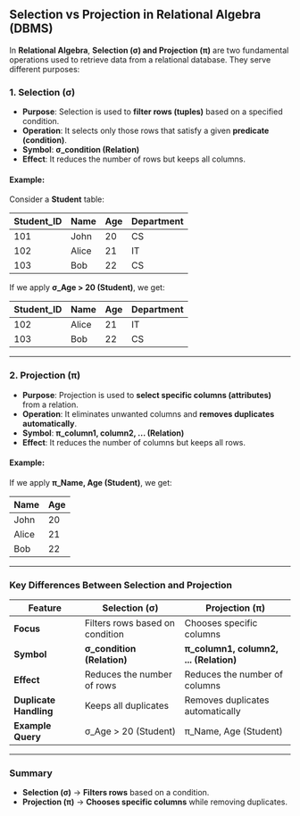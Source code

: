 ## Selection vs Projection in Relational Algebra (DBMS)

In **Relational Algebra**, **Selection (σ) and Projection (π)** are two fundamental operations used to retrieve data from a relational database. They serve different purposes:

### **1. Selection (σ)**
- **Purpose**: Selection is used to **filter rows (tuples)** based on a specified condition.
- **Operation**: It selects only those rows that satisfy a given **predicate (condition)**.
- **Symbol**: **σ_condition (Relation)**
- **Effect**: It reduces the number of rows but keeps all columns.

#### **Example**:
Consider a **Student** table:

| Student_ID | Name  | Age | Department |
|------------|-------|-----|------------|
| 101        | John  | 20  | CS         |
| 102        | Alice | 21  | IT         |
| 103        | Bob   | 22  | CS         |

If we apply **σ_Age > 20 (Student)**, we get:

| Student_ID | Name  | Age | Department |
|------------|-------|-----|------------|
| 102        | Alice | 21  | IT         |
| 103        | Bob   | 22  | CS         |

---

### **2. Projection (π)**
- **Purpose**: Projection is used to **select specific columns (attributes)** from a relation.
- **Operation**: It eliminates unwanted columns and **removes duplicates automatically**.
- **Symbol**: **π_column1, column2, ... (Relation)**
- **Effect**: It reduces the number of columns but keeps all rows.

#### **Example**:
If we apply **π_Name, Age (Student)**, we get:

| Name  | Age |
|-------|-----|
| John  | 20  |
| Alice | 21  |
| Bob   | 22  |

---

### **Key Differences Between Selection and Projection**

| Feature       | Selection (σ) | Projection (π) |
|--------------|--------------|--------------|
| **Focus**     | Filters rows based on condition | Chooses specific columns |
| **Symbol**    | **σ_condition (Relation)** | **π_column1, column2, ... (Relation)** |
| **Effect**    | Reduces the number of rows | Reduces the number of columns |
| **Duplicate Handling** | Keeps all duplicates | Removes duplicates automatically |
| **Example Query** | σ_Age > 20 (Student) | π_Name, Age (Student) |

---

### **Summary**
- **Selection (σ)** → **Filters rows** based on a condition.
- **Projection (π)** → **Chooses specific columns** while removing duplicates.

